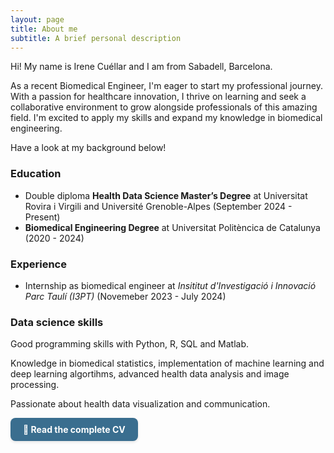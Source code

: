 ```yaml
---
layout: page
title: About me
subtitle: A brief personal description
---
```


Hi! My name is Irene Cuéllar and I am from Sabadell, Barcelona. 

As a recent Biomedical Engineer, I'm eager to start my professional journey. With a passion for healthcare innovation, I thrive on learning and seek a collaborative environment to grow alongside professionals of this amazing field. I'm excited to apply my skills and expand my knowledge in biomedical engineering.

Have a look at my background below!

### Education
- Double diploma **Health Data Science Master’s Degree** at Universitat Rovira i Virgili and Université Grenoble-Alpes (September 2024 - Present)
- **Biomedical Engineering Degree** at Universitat Politèncica de Catalunya (2020 - 2024)


### Experience
- Internship as biomedical engineer at *Insititut d'Investigació i Innovació Parc Taulí (I3PT)*  (Novemeber 2023 - July 2024)


### Data science skills
Good programming skills with Python, R, SQL and Matlab. 

Knowledge in biomedical statistics, implementation of machine learning and deep learning algortihms, advanced health data analysis and image processing.

Passionate about health data visualization and communication.

<p>
  <a href="https://irenecuellar5.github.io/images/5.CV_Irene_Cuellar.pdf" target="_blank" rel="noopener" style="
    display: inline-block;
    background-color: #3A6E8F;
    color: white;
    padding: 10px 20px;
    border-radius: 8px;
    text-decoration: none;
    font-weight: bold;
    box-shadow: 0 2px 4px rgba(0,0,0,0.1);
  ">
    📄 Read the complete CV
  </a>
</p>

